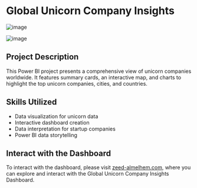 # Global Unicorn Company Insights

![image](https://github.com/Zeed-Almelhem/Global-Unicorn-Company-Insights/assets/142832914/72d8efed-8c7a-48c8-aafb-f619c2a0944f)


![image](https://github.com/Zeed-Almelhem/Global-Unicorn-Company-Insights/assets/142832914/021566b1-d149-4b7c-9540-78f8f64b3cff)


## Project Description

This Power BI project presents a comprehensive view of unicorn companies worldwide. It features summary cards, an interactive map, and charts to highlight the top unicorn companies, cities, and countries.

## Skills Utilized

- Data visualization for unicorn data
- Interactive dashboard creation
- Data interpretation for startup companies
- Power BI data storytelling

## Interact with the Dashboard

To interact with the dashboard, please visit [zeed-almelhem.com](http://zeed-almelhem.com/dashboard4), where you can explore and interact with the Global Unicorn Company Insights Dashboard.


